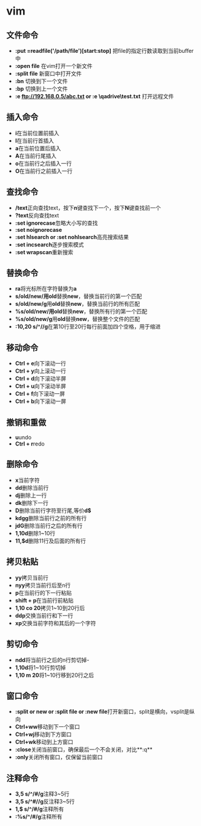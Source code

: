 # vim 

## 文件命令

- **:put =readfile('/path/file')[start:stop]** 把file的指定行数读取到当前buffer中
- **:open file** 在vim打开一个新文件
- **:split file** 新窗口中打开文件
- **:bn** 切换到下一个文件
- **:bp** 切换到上一个文件
- **:e ftp://192.168.0.5/abc.txt or :e \\qadrive\test.txt** 打开远程文件

## 插入命令

- **i**在当前位置前插入
- **l**在当前行首插入
- **a**在当前位置后插入
- **A**在当前行尾插入
- **o**在当前行之后插入一行
- **O**在当前行之前插入一行

## 查找命令

- **/text**正向查找text，按下**n**键查找下一个，按下**N**键查找前一个
- **?text**反向查找text
- **:set ignorecase**忽略大小写的查找
- **:set noignorecase**
- **:set hlsearch or :set nohlsearch**高亮搜索结果
- **:set incsearch**逐步搜索模式
- **:set wrapscan**重新搜索

## 替换命令

- **ra**将光标所在字符替换为**a**
- **s/old/new/**用**old**替换**new**，替换当前行的第一个匹配
- **s/old/new/g**用**old**替换**new**，替换当前行的所有匹配
- **%s/old/new/**用**old**替换**new**，替换所有行的第一个匹配
- **%s/old/new/g**用**old**替换**new**，替换整个文件的匹配
- **:10,20 s/^//g**在第10行至20行每行前面加四个空格，用于缩进

## 移动命令

- **Ctrl + e**向下滚动一行
- **Ctrl + y**向上滚动一行
- **Ctrl + d**向下滚动半屏
- **Ctrl + u**向下滚动半屏
- **Ctrl + f**向下滚动一屏
- **Ctrl + b**向下滚动一屏

## 撤销和重做

- **u**undo
- **Ctrl + r**redo

## 删除命令

- **x**当前字符
- **dd**删除当前行
- **dj**删除上一行
- **dk**删除下一行
- **D**删除当前行字符至行尾,等价**d$**
- **kdgg**删除当前行之前的所有行
- **jdG**删除当前行之后的所有行
- **1,10d**删除1~10行
- **11,$d**删除11行及后面的所有行

## 拷贝粘贴

- **yy**拷贝当前行
- **nyy**拷贝当前行后至n行
- **p**在当前行的下一行粘贴
- **shift + p**在当前行前粘贴
- **1,10 co 20**拷贝1~10到20行后
- **ddp**交换当前行和下一行
- **xp**交换当前字符和其后的一个字符

## 剪切命令

- **ndd**将当前行之后的n行剪切掉- 
- **1,10d**将1~10行剪切掉
- **1,10 m 20**将1~10行移到20行之后

## 窗口命令

- **:split or new or :split file or :new file**打开新窗口，split是横向，vsplit是纵向
- **Ctrl+ww**移动到下一个窗口
- **Ctrl+wj**移动到下方窗口
- **Ctrl+wk**移动到上方窗口
- **:close**关闭当前窗口，确保最后一个不会关闭，对比**:q**
- **:only**关闭所有窗口，仅保留当前窗口

## 注释命令

- **3,5 s/^/#/g**注释3~5行
- **3,5 s/^#//g**反注释3~5行
- **1,$ s/^/#/g**注释所有
- **:%s/^/#/g**注释所有
